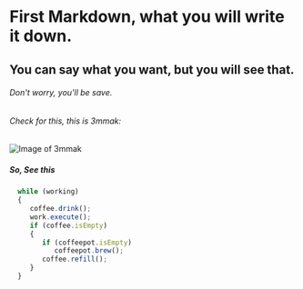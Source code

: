 # First Markdown, what you will write it down.

## You can say what you want, but you will see that.

###### Don't worry, you'll be save.

###### Check for this, this is 3mmak:

![Image of 3mmak](https://static.tnn.in/thumb/msid-102711379,thumbsize-1497558,width-1280,height-720,resizemode-75/102711379.jpg)


##### So, See this

``` javascript
  while (working)
  {
     coffee.drink();
     work.execute();
     if (coffee.isEmpty)
     {
        if (coffeepot.isEmpty)
           coffeepot.brew();
        coffee.refill(); 
     }
  }
```
